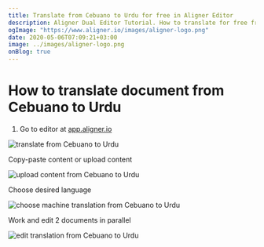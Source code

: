 ```yaml
---
title: Translate from Cebuano to Urdu for free in Aligner Editor
description: Aligner Dual Editor Tutorial. How to translate for free from Cebuano to Urdu. Aligner is multilingual document management platform. 
ogImage: "https://www.aligner.io/images/aligner-logo.png"
date: 2020-05-06T07:09:21+03:00
image: ../images/aligner-logo.png
onBlog: true
---
```


# How to translate document from Cebuano to Urdu

1. Go to editor at [app.aligner.io](https://app.aligner.io "Aligner App web page")

![translate from Cebuano to Urdu](../aligner-blank-editor.png "translate from Cebuano to Urdu")

Copy-paste content or upload content

![upload content from Cebuano to Urdu](../aligner-uploaded-document.png "upload content from Cebuano to Urdu")

Choose desired language

![choose machine translation from Cebuano to Urdu](../aligner-language-dropdown.png "choose machine translation from Cebuano to Urdu")

Work and edit 2 documents in parallel

![edit translation from Cebuano to Urdu](../aligner-double-sitded-editor.png "edit translation from Cebuano to Urdu")

